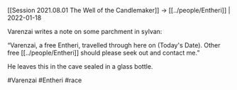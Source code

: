 ---
---

[[Session 2021.08.01 The Well of the Candlemaker]] -> [[../people/Entheri]] | 2022-01-18

Varenzai writes a note on some parchment in sylvan:

“Varenzai, a free Entheri, travelled through here on (Today's Date). Other free [[../people/Entheri]] should please seek out and contact me.”

He leaves this in the cave sealed in a glass bottle.

#Varenzai #Entheri #race

